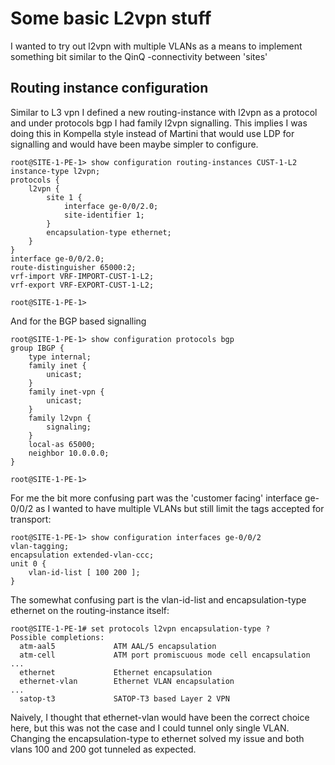# Some basic L2vpn stuff #
I wanted to try out l2vpn with multiple VLANs as a means to implement something bit similar to the QinQ  -connectivity between 'sites'

## Routing instance configuration ##

Similar to L3 vpn I defined a new routing-instance with l2vpn as a protocol and under protocols bgp I had family l2vpn signalling.
This implies I was doing this in Kompella style instead of Martini that would use LDP for signalling and would have been maybe simpler to configure.

```
root@SITE-1-PE-1> show configuration routing-instances CUST-1-L2 
instance-type l2vpn;
protocols {
    l2vpn {
        site 1 {
            interface ge-0/0/2.0;
            site-identifier 1;
        }
        encapsulation-type ethernet;
    }
}
interface ge-0/0/2.0;
route-distinguisher 65000:2;
vrf-import VRF-IMPORT-CUST-1-L2;
vrf-export VRF-EXPORT-CUST-1-L2;

root@SITE-1-PE-1> 
```
And for the BGP based signalling

```
root@SITE-1-PE-1> show configuration protocols bgp   
group IBGP {
    type internal;
    family inet {
        unicast;
    }
    family inet-vpn {
        unicast;
    }
    family l2vpn {
        signaling;
    }
    local-as 65000;
    neighbor 10.0.0.0;
}

root@SITE-1-PE-1> 
```
For me the bit more confusing part was the 'customer facing' interface ge-0/0/2 as I wanted to have multiple VLANs but still limit the tags accepted for transport:

```
root@SITE-1-PE-1> show configuration interfaces ge-0/0/2  
vlan-tagging;
encapsulation extended-vlan-ccc;
unit 0 {
    vlan-id-list [ 100 200 ];
}

```
The somewhat confusing part is the vlan-id-list and encapsulation-type ethernet on the routing-instance itself:

```
root@SITE-1-PE-1# set protocols l2vpn encapsulation-type ?
Possible completions:
  atm-aal5             ATM AAL/5 encapsulation
  atm-cell             ATM port promiscuous mode cell encapsulation
...
  ethernet             Ethernet encapsulation
  ethernet-vlan        Ethernet VLAN encapsulation
...
  satop-t3             SATOP-T3 based Layer 2 VPN
```

Naively, I thought that ethernet-vlan would have been the correct choice here, but this was not the case and I could tunnel only single VLAN.
Changing the encapsulation-type to ethernet solved my issue and both vlans 100 and 200 got tunneled as expected.

 

